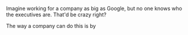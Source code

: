 Imagine working for a company as big as Google, but no one knows who the executives are. That'd be crazy right?

The way a company can do this is by 